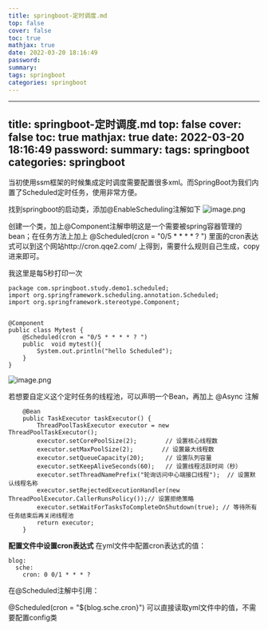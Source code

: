 ```yaml
---
title: springboot-定时调度.md
top: false
cover: false
toc: true
mathjax: true
date: 2022-03-20 18:16:49
password:
summary:
tags: springboot
categories: springboot
---
```

---
title: springboot-定时调度.md
top: false
cover: false
toc: true
mathjax: true
date: 2022-03-20 18:16:49
password:
summary:
tags: springboot
categories: springboot
---
当初使用ssm框架的时候集成定时调度需要配置很多xml。而SpringBoot为我们内置了Scheduled定时任务，使用非常方便。


找到springboot的启动类，添加@EnableScheduling注解如下
![image.png](https://upload-images.jianshu.io/upload_images/13965490-b27377cb8ead6892.png?imageMogr2/auto-orient/strip%7CimageView2/2/w/1240)



创建一个类，加上@Component注解申明这是一个需要被spring容器管理的bean；在任务方法上加上 @Scheduled(cron = "0/5 * * * * ? ") 里面的cron表达式可以到这个网站http://cron.qqe2.com/ 上得到，需要什么规则自己生成，copy进来即可。

我这里是每5秒打印一次
~~~
package com.springboot.study.demo1.scheduled;
import org.springframework.scheduling.annotation.Scheduled;
import org.springframework.stereotype.Component;


@Component
public class Mytest {
    @Scheduled(cron = "0/5 * * * * ? ")
    public  void mytest(){
        System.out.println("hello Scheduled");
    }
}
~~~
![image.png](https://upload-images.jianshu.io/upload_images/13965490-b6630d2b1bd41a8c.png?imageMogr2/auto-orient/strip%7CimageView2/2/w/1240)


若想要自定义这个定时任务的线程池，可以声明一个Bean，再加上 @Async 注解

~~~
    @Bean
    public TaskExecutor taskExecutor() {
        ThreadPoolTaskExecutor executor = new ThreadPoolTaskExecutor();
        executor.setCorePoolSize(2);        // 设置核心线程数
        executor.setMaxPoolSize(2);        // 设置最大线程数
        executor.setQueueCapacity(20);      // 设置队列容量
        executor.setKeepAliveSeconds(60);   // 设置线程活跃时间（秒）
        executor.setThreadNamePrefix("轮询访问中心端接口线程");  // 设置默认线程名称
        executor.setRejectedExecutionHandler(new ThreadPoolExecutor.CallerRunsPolicy());// 设置拒绝策略
        executor.setWaitForTasksToCompleteOnShutdown(true); // 等待所有任务结束后再关闭线程池
        return executor;
    }
~~~



**配置文件中设置cron表达式**
在yml文件中配置cron表达式的值：
~~~
blog:
  sche:
    cron: 0 0/1 * * * ?  
~~~
在@Scheduled注解中引用：

@Scheduled(cron = "${blog.sche.cron}")
可以直接读取yml文件中的值，不需要配置config类
